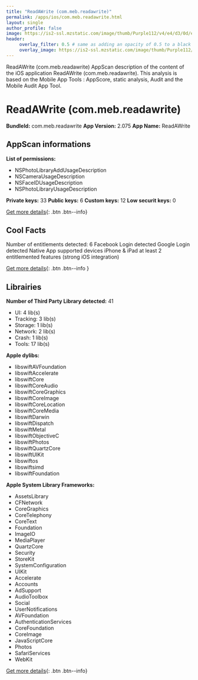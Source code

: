 ```yaml
---
title: "ReadAWrite (com.meb.readawrite)"
permalink: /apps/ios/com.meb.readawrite.html
layout: single
author_profile: false
image: https://is2-ssl.mzstatic.com/image/thumb/Purple112/v4/e4/d3/0d/e4d30d71-bd79-5398-4a75-379f593d06b1/AppIcon-0-0-1x_U007emarketing-0-0-0-7-0-0-sRGB-0-0-0-GLES2_U002c0-512MB-85-220-0-0.png/512x512bb.jpg
header: 
     overlay_filter: 0.5 # same as adding an opacity of 0.5 to a black background
     overlay_image: https://is2-ssl.mzstatic.com/image/thumb/Purple112/v4/e4/d3/0d/e4d30d71-bd79-5398-4a75-379f593d06b1/AppIcon-0-0-1x_U007emarketing-0-0-0-7-0-0-sRGB-0-0-0-GLES2_U002c0-512MB-85-220-0-0.png/512x512bb.jpg
---
```

ReadAWrite (com.meb.readawrite) AppScan description of the content of the iOS application ReadAWrite (com.meb.readawrite). This analysis is based on the Mobile App Tools : AppScore, static analysis, Audit and the Mobile Audit App Tool.

# ReadAWrite (com.meb.readawrite)

**BundleId:** com.meb.readawrite
**App Version:** 2.075
**App Name:** ReadAWrite


## AppScan informations 

**List of permissions:** 
- NSPhotoLibraryAddUsageDescription
- NSCameraUsageDescription
- NSFaceIDUsageDescription
- NSPhotoLibraryUsageDescription
  
  
**Private keys:** 33
**Public keys:** 6
**Custom keys:** 12
**Low securit keys:** 0
  
[Get more details](/pricing.html){: .btn .btn--info}

## Cool Facts

Number of entitlements detected: 6
Facebook Login detected
Google Login detected
Native App
supported devices iPhone & iPad
at least 2 entitlemented features (strong iOS integration)
  
[Get more details](/pricing.html){: .btn .btn--info }

## Librairies 
**Number of Third Party Library detected:** 41
- UI: 4 lib(s)
- Tracking: 3 lib(s)
- Storage: 1 lib(s)
- Network: 2 lib(s)
- Crash: 1 lib(s)
- Tools: 17 lib(s)


**Apple dylibs:**
- libswiftAVFoundation
- libswiftAccelerate
- libswiftCore
- libswiftCoreAudio
- libswiftCoreGraphics
- libswiftCoreImage
- libswiftCoreLocation
- libswiftCoreMedia
- libswiftDarwin
- libswiftDispatch
- libswiftMetal
- libswiftObjectiveC
- libswiftPhotos
- libswiftQuartzCore
- libswiftUIKit
- libswiftos
- libswiftsimd
- libswiftFoundation


**Apple System Library Frameworks:**
- AssetsLibrary
- CFNetwork
- CoreGraphics
- CoreTelephony
- CoreText
- Foundation
- ImageIO
- MediaPlayer
- QuartzCore
- Security
- StoreKit
- SystemConfiguration
- UIKit
- Accelerate
- Accounts
- AdSupport
- AudioToolbox
- Social
- UserNotifications
- AVFoundation
- AuthenticationServices
- CoreFoundation
- CoreImage
- JavaScriptCore
- Photos
- SafariServices
- WebKit


  
[Get more details](/pricing.html){: .btn .btn--info}

